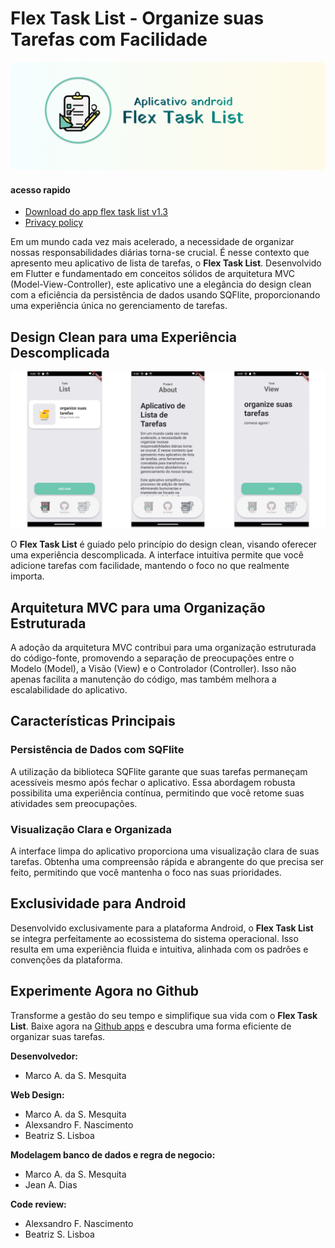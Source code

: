# Flex Task List - Organize suas Tarefas com Facilidade

![img](imagesReadme/image_2.png)

#### acesso rapido

- [Download do app flex task list v1.3](https://github.com/marco0antonio0/App-Task-List/releases/tag/v1.3)
- [Privacy policy](/privacy%20policy.md)

Em um mundo cada vez mais acelerado, a necessidade de organizar nossas responsabilidades diárias torna-se crucial. É nesse contexto que apresento meu aplicativo de lista de tarefas, o **Flex Task List**. Desenvolvido em Flutter e fundamentado em conceitos sólidos de arquitetura MVC (Model-View-Controller), este aplicativo une a elegância do design clean com a eficiência da persistência de dados usando SQFlite, proporcionando uma experiência única no gerenciamento de tarefas.

## Design Clean para uma Experiência Descomplicada

![img](imagesReadme/image_1.png)

O **Flex Task List** é guiado pelo princípio do design clean, visando oferecer uma experiência descomplicada. A interface intuitiva permite que você adicione tarefas com facilidade, mantendo o foco no que realmente importa.

## Arquitetura MVC para uma Organização Estruturada

A adoção da arquitetura MVC contribui para uma organização estruturada do código-fonte, promovendo a separação de preocupações entre o Modelo (Model), a Visão (View) e o Controlador (Controller). Isso não apenas facilita a manutenção do código, mas também melhora a escalabilidade do aplicativo.

## Características Principais

### Persistência de Dados com SQFlite

A utilização da biblioteca SQFlite garante que suas tarefas permaneçam acessíveis mesmo após fechar o aplicativo. Essa abordagem robusta possibilita uma experiência contínua, permitindo que você retome suas atividades sem preocupações.

### Visualização Clara e Organizada

A interface limpa do aplicativo proporciona uma visualização clara de suas tarefas. Obtenha uma compreensão rápida e abrangente do que precisa ser feito, permitindo que você mantenha o foco nas suas prioridades.

## Exclusividade para Android

Desenvolvido exclusivamente para a plataforma Android, o **Flex Task List** se integra perfeitamente ao ecossistema do sistema operacional. Isso resulta em uma experiência fluida e intuitiva, alinhada com os padrões e convenções da plataforma.

## Experimente Agora no Github

Transforme a gestão do seu tempo e simplifique sua vida com o **Flex Task List**. Baixe agora na [Github apps](https://github.com/marco0antonio0/App-Task-List/releases/tag/v1) e descubra uma forma eficiente de organizar suas tarefas.

**Desenvolvedor:**

- Marco A. da S. Mesquita

**Web Design:**

- Marco A. da S. Mesquita
- Alexsandro F. Nascimento
- Beatriz S. Lisboa

**Modelagem banco de dados e regra de negocio:**

- Marco A. da S. Mesquita
- Jean A. Dias

**Code review:**

- Alexsandro F. Nascimento
- Beatriz S. Lisboa
